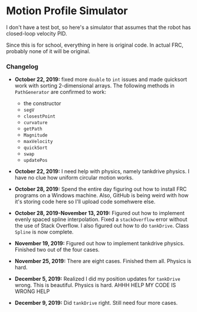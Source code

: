 # Motion Profile Simulator

I don't have a test bot, so here's a simulator that assumes that the robot has closed-loop velocity PID.

Since this is for school, everything in here is original code. In actual FRC, probably none of it will be original. 

### Changelog

* **October 22, 2019:** fixed more `double` to `int` issues and made quicksort work with sorting 2-dimensional arrays. The following methods in `PathGenerator` are confirmed to work:
    * the constructor
    * `segV`
    * `closestPoint`
    * `curvature`
    * `getPath`
    * `Magnitude`
    * `maxVelocity`
    * `quickSort`
    * `swap`
    * `updatePos`
* **October 22, 2019:** I need help with physics, namely tankdrive physics. I have no clue how uniform circular motion works.

* **October 28, 2019:** Spend the entire day figuring out how to install FRC programs on a Windows machine. Also, GitHub is being weird with how it's storing code here so I'll upload code somehwere else.
* **October 28, 2019-November 13, 2019:** Figured out how to implement evenly spaced spline interpolation. Fixed a `stackOverflow` error without the use of Stack Overflow. I also figured out how to do `tankDrive`. Class `Spline` is now complete.

* **November 19, 2019:** Figured out how to implement tankdrive physics. Finished two out of the four cases.

* **November 25, 2019:** There are eight cases. Finished them all. Physics is hard.

* **December 5, 2019:** Realized I did my position updates for `tankDrive` wrong. This is beautiful. Physics is hard. AHHH HELP MY CODE IS WRONG HELP

* **December 9, 2019:** Did `tankDrive` right. Still need four more cases.